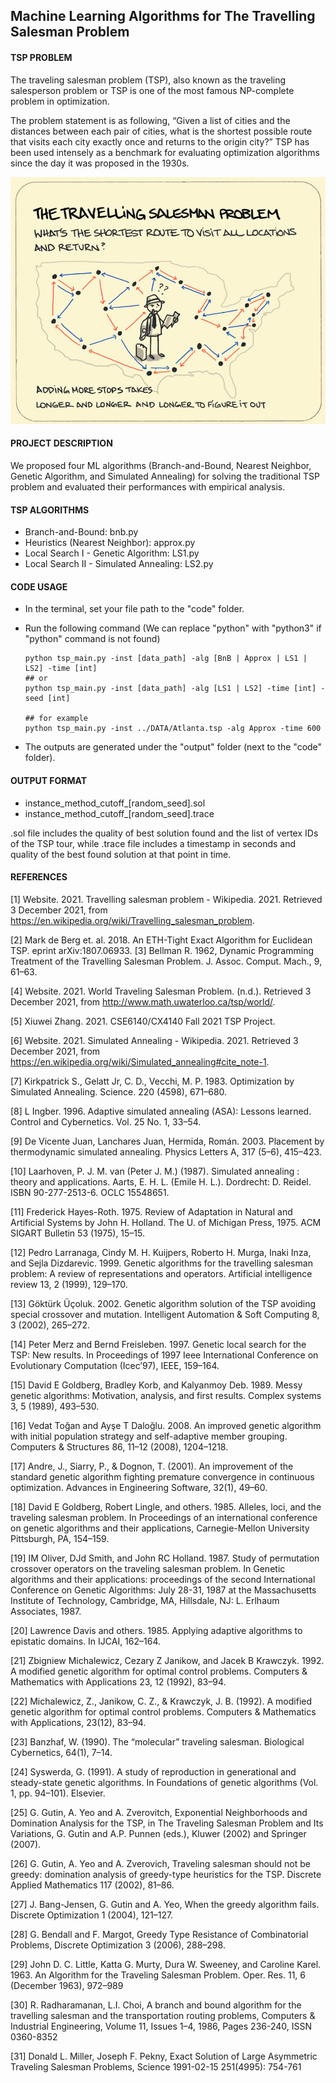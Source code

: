 ## Machine Learning Algorithms for The Travelling Salesman Problem

#### TSP PROBLEM

The traveling salesman problem (TSP), also known as the traveling salesperson problem or TSP is one of the most famous NP-complete problem in optimization. 

The problem statement is as following, “Given a list of cities and the distances between each pair of cities, what is the shortest possible route that visits each city exactly once and returns to the origin city?” TSP has been used intensely as a benchmark for evaluating optimization algorithms since the day it was proposed in the 1930s.

![TSP](./paper/TSP.png)

#### PROJECT DESCRIPTION

We proposed four ML algorithms (Branch-and-Bound, Nearest Neighbor, Genetic Algorithm, and Simulated Annealing) for solving the traditional TSP problem and evaluated their performances with empirical analysis.

#### TSP ALGORITHMS

- Branch-and-Bound: bnb.py
- Heuristics (Nearest Neighbor): approx.py
- Local Search I - Genetic Algorithm: LS1.py
- Local Search II - Simulated Annealing: LS2.py

#### CODE USAGE

- In the terminal, set your file path to the "code" folder.

- Run the following command (We can replace "python" with "python3" if "python" command is not found)

   ```shell
   python tsp_main.py -inst [data_path] -alg [BnB | Approx | LS1 | LS2] -time [int]
   ## or
   python tsp_main.py -inst [data_path] -alg [LS1 | LS2] -time [int] -seed [int]
   
   ## for example
   python tsp_main.py -inst ../DATA/Atlanta.tsp -alg Approx -time 600
   ```

- The outputs are generated under the "output" folder (next to the "code" folder).

#### OUTPUT FORMAT

- instance\_method\_cutoff\_[random_seed].sol
- instance\_method\_cutoff\_[random_seed].trace

.sol file includes the quality of best solution found and the list of vertex IDs of the TSP tour, while .trace file includes a timestamp in seconds and quality of the best found solution at that point in time.

#### REFERENCES

[1]	Website. 2021. Travelling salesman problem - Wikipedia. 2021. Retrieved 3 December 2021, from https://en.wikipedia.org/wiki/Travelling_salesman_problem. 

[2]	Mark de Berg et. al. 2018. An ETH-Tight Exact Algorithm for Euclidean TSP. eprint arXiv:1807.06933. 
[3]	Bellman R. 1962, Dynamic Programming Treatment of the Travelling Salesman Problem. J. Assoc. Comput. Mach., 9, 61–63.

[4]	Website. 2021. World Traveling Salesman Problem. (n.d.). Retrieved 3 December 2021, from http://www.math.uwaterloo.ca/tsp/world/.

[5]	Xiuwei Zhang. 2021. CSE6140/CX4140 Fall 2021 TSP Project.

[6]	Website. 2021. Simulated Annealing - Wikipedia. 2021. Retrieved 3 December 2021, from https://en.wikipedia.org/wiki/Simulated_annealing#cite_note-1. 

[7]	Kirkpatrick S., Gelatt Jr, C. D., Vecchi, M. P. 1983. Optimization by Simulated Annealing. Science. 220 (4598), 671–680.

[8]	L Ingber. 1996. Adaptive simulated annealing (ASA): Lessons learned. Control and Cybernetics. Vol. 25 No. 1, 33–54.

[9]	De Vicente Juan, Lanchares Juan, Hermida, Román. 2003. Placement by thermodynamic simulated annealing. Physics Letters A, 317 (5–6), 415–423.

[10]	Laarhoven, P. J. M. van (Peter J. M.) (1987). Simulated annealing : theory and applications. Aarts, E. H. L. (Emile H. L.). Dordrecht: D. Reidel. ISBN 90-277-2513-6. OCLC 15548651.

[11]	Frederick Hayes-Roth. 1975. Review of Adaptation in Natural and Artificial Systems by John H. Holland. The U. of Michigan Press, 1975. ACM SIGART Bulletin 53 (1975), 15–15.

[12]	Pedro Larranaga, Cindy M. H. Kuijpers, Roberto H. Murga, Inaki Inza, and Sejla Dizdarevic. 1999. Genetic algorithms for the travelling salesman problem: A review of representations and operators. Artificial intelligence review 13, 2 (1999), 129–170.

[13]	Göktürk Üçoluk. 2002. Genetic algorithm solution of the TSP avoiding special crossover and mutation. Intelligent Automation & Soft Computing 8, 3 (2002), 265–272.

[14]	Peter Merz and Bernd Freisleben. 1997. Genetic local search for the TSP: New results. In Proceedings of 1997 Ieee International Conference on Evolutionary Computation (Icec’97), IEEE, 159–164.

[15]	David E Goldberg, Bradley Korb, and Kalyanmoy Deb. 1989. Messy genetic algorithms: Motivation, analysis, and first results. Complex systems 3, 5 (1989), 493–530.

[16]	Vedat Toğan and Ayşe T Daloğlu. 2008. An improved genetic algorithm with initial population strategy and self-adaptive member grouping. Computers & Structures 86, 11–12 (2008), 1204–1218.

[17]	Andre, J., Siarry, P., & Dognon, T. (2001). An improvement of the standard genetic algorithm fighting premature convergence in continuous optimization. Advances in Engineering Software, 32(1), 49–60.

[18]	David E Goldberg, Robert Lingle, and others. 1985. Alleles, loci, and the traveling salesman problem. In Proceedings of an international conference on genetic algorithms and their applications, Carnegie-Mellon University Pittsburgh, PA, 154–159.

[19]	IM Oliver, DJd Smith, and John RC Holland. 1987. Study of permutation crossover operators on the traveling salesman problem. In Genetic algorithms and their applications: proceedings of the second International Conference on Genetic Algorithms: July 28-31, 1987 at the Massachusetts Institute of Technology, Cambridge, MA, Hillsdale, NJ: L. Erlhaum Associates, 1987.

[20]	Lawrence Davis and others. 1985. Applying adaptive algorithms to epistatic domains. In IJCAI, 162–164.

[21]	Zbigniew Michalewicz, Cezary Z Janikow, and Jacek B Krawczyk. 1992. A modified genetic algorithm for optimal control problems. Computers & Mathematics with Applications 23, 12 (1992), 83–94.

[22]	Michalewicz, Z., Janikow, C. Z., & Krawczyk, J. B. (1992). A modified genetic algorithm for optimal control problems. Computers & Mathematics with Applications, 23(12), 83–94.

[23]	Banzhaf, W. (1990). The “molecular” traveling salesman. Biological Cybernetics, 64(1), 7–14.

[24]	Syswerda, G. (1991). A study of reproduction in generational and steady-state genetic algorithms. In Foundations of genetic algorithms (Vol. 1, pp. 94–101). Elsevier.

[25]	G. Gutin, A. Yeo and A. Zverovitch, Exponential Neighborhoods and Domination Analysis for the TSP, in The Traveling Salesman Problem and Its Variations, G. Gutin and A.P. Punnen (eds.), Kluwer (2002) and Springer (2007).

[26]	G. Gutin, A. Yeo and A. Zverovich, Traveling salesman should not be greedy: domination analysis of greedy-type heuristics for the TSP. Discrete Applied Mathematics 117 (2002), 81–86.

[27]	J. Bang-Jensen, G. Gutin and A. Yeo, When the greedy algorithm fails. Discrete Optimization 1 (2004), 121–127.

[28]	G. Bendall and F. Margot, Greedy Type Resistance of Combinatorial Problems, Discrete Optimization 3 (2006), 288–298.

[29]	John D. C. Little, Katta G. Murty, Dura W. Sweeney, and Caroline Karel. 1963. An Algorithm for the Traveling Salesman Problem. Oper. Res. 11, 6 (December 1963), 972–989

[30]	R. Radharamanan, L.I. Choi, A branch and bound algorithm for the travelling salesman and the transportation routing problems, Computers & Industrial Engineering, Volume 11, Issues 1–4, 1986, Pages 236-240, ISSN 0360-8352

[31]	Donald L. Miller, Joseph F. Pekny, Exact Solution of Large Asymmetric Traveling Salesman Problems, Science 1991-02-15 251(4995): 754-761


